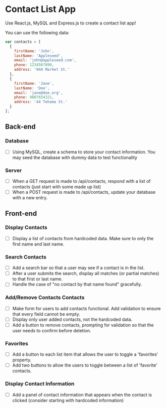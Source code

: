 # Contact List App

Use React.js, MySQL and Express.js to create a contact list app!

You can use the following data:

```javascript
var contacts = [
  {
    firstName: 'John',
    lastName: 'Appleseed',
    email: 'john@appleseed.com',
    phone: 1234567890,
    address: '944 Market St.'
  },
  {
    firstName: 'Jane',
    lastName: 'Doe',
    email: 'jane@doe.org',
    phone: 9807654321,
    address: '44 Tehama St.'
  }
];
```

## Back-end

### Database
- [ ] Using MySQL, create a schema to store your contact information. You may seed the database with dummy data to test functionality

### Server
- [ ] When a GET request is made to /api/contacts, respond with a list of contacts (just start with some made up list)
- [ ] When a POST request is made to /api/contacts, update your database with a new entry.

## Front-end

### Display Contacts
- [ ] Display a list of contacts from hardcoded data. Make sure to only the first name and last name.

### Search Contacts
- [ ] Add a search bar so that a user may see if a contact is in the list.
- [ ] After a user submits the search, display all matches (or partial matches) to that first or last name.
- [ ] Handle the case of "no contact by that name found" gracefully.

### Add/Remove Contacts Contacts
- [ ] Make form for users to add contacts functional. Add validation to ensure that every field cannot be empty.
- [ ] Display only user added contacts, not the hardcoded data.
- [ ] Add a button to remove contacts, prompting for validation so that the user needs to confirm before deletion.

### Favorites
- [ ] Add a button to each list item that allows the user to toggle a 'favorites' property.
- [ ] Add two buttons to allow the users to toggle between a list of 'favorite' contacts.

### Display Contact Information
- [ ] Add a panel of contact information that appears when the contact is clicked (consider starting with hardcoded information)

